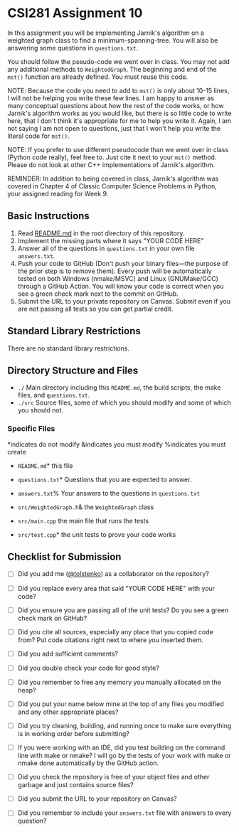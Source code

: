 # CSI281 Assignment 10

In this assignment you will be implementing Jarnik's algorithm on a weighted graph class to find a minimum-spanning-tree. You will also be answering some questions in `questions.txt`.

You should follow the pseudo-code we went over in class. You may not add any additional methods to `WeightedGraph`. The beginning and end of the `mst()` function are already defined. You must reuse this code.

NOTE: Because the code you need to add to `mst()` is only about 10-15 lines, I will not be helping you write these few lines. I am happy to answer as many conceptual questions about how the rest of the code works, or how Jarnik's algorithm works as you would like, but there is so little code to write here, that I don't think it's appropriate for me to help you write it. Again, I am not saying I am not open to questions, just that I won't help you write the literal code for `mst()`.

NOTE: If you prefer to use different pseudocode than we went over in class (Python code really), feel free to. Just cite it next to your `mst()` method. Please do not look at other C++ implementations of Jarnik's algorithm. 

REMINDER: In addition to being covered in class, Jarnik's algorithm was covered in Chapter 4 of Classic Computer Science Problems in Python, your assigned reading for Week 9.

## Basic Instructions

1. Read [README.md](../README.md) in the root directory of this repository.
2. Implement the missing parts where it says "YOUR CODE HERE"
3. Answer all of the questions in `questions.txt` in your own file `answers.txt`.
4. Push your code to GitHub (Don't push your binary files—the purpose of the prior step is to remove them). Every push will be automatically tested on both Windows (nmake/MSVC) and Linux (GNUMake/GCC) through a GitHub Action. You will know your code is correct when you see a green check mark next to the commit on GitHub.
5. Submit the URL to your private repository on Canvas. Submit even if you are not passing all tests so you can get partial credit.

## Standard Library Restrictions

There are no standard library restrictions.

## Directory Structure and Files

- `./` Main directory including this `README.md`, the build scripts, the make files, and `questions.txt`.
- `./src` Source files, some of which you should modify and some of which you should not.

### Specific Files

*indicates do not modify
&indicates you must modify
%indicates you must create

- `README.md`* this file
- `questions.txt`* Questions that you are expected to answer.
- `answers.txt`% Your answers to the questions in `questions.txt`

- `src/WeightedGraph.h`& the `WeightedGraph` class
- `src/main.cpp` the main file that runs the tests
- `src/test.cpp`* the unit tests to prove your code works

## Checklist for Submission

- [ ] Did you add me ([@tolstenko](https://github.com/tolstenko)) as a collaborator on the repository?
- [ ] Did you replace every area that said "YOUR CODE HERE" with your code?
- [ ] Did you ensure you are passing all of the unit tests? Do you see a green check mark on GitHub?
- [ ] Did you cite all sources, especially any place that you copied code from? Put code citations right next to where you inserted them.
- [ ] Did you add sufficient comments?
- [ ] Did you double check your code for good style?
- [ ] Did you remember to free any memory you manually allocated on the heap?
- [ ] Did you put your name below mine at the top of any files you modified and any other appropriate places?
- [ ] Did you try cleaning, building, and running once to make sure everything is in working order before submitting?
- [ ] If you were working with an IDE, did you test building on the command line with make or nmake? I will go by the tests of your work with make or nmake done automatically by the GitHub action.
- [ ] Did you check the repository is free of your object files and other garbage and just contains source files?
- [ ] Did you submit the URL to your repository on Canvas?
- [ ] Did you remember to include your `answers.txt` file with answers to every question?

